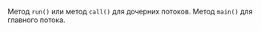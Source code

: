 Метод <code>run()</code> или метод <code>call()</code> для дочерних потоков. Метод <code>main()</code> для главного потока.

